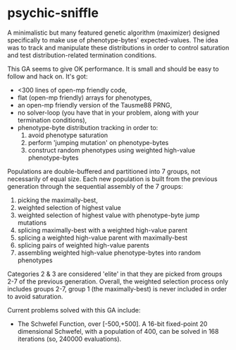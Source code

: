 # psychic-sniffle

A minimalistic but many featured genetic algorithm (maximizer) designed specifically to make use of phenotype-bytes' expected-values. The idea was to track and manipulate these distributions in order to control saturation and test distribution-related termination conditions. 
 
 This GA seems to give OK performance. It is small and should be easy to follow and hack on. It's got:
* <300 lines of open-mp friendly code,
* flat (open-mp friendly) arrays for phenotypes,
* an open-mp friendly version of the Tausme88 PRNG,
* no solver-loop (you have that in your problem, along with your termination conditions),
* phenotype-byte distribution tracking in order to:
  1. avoid phenotype saturation
  2. perform 'jumping mutation' on phenotype-bytes
  3. construct random phenotypes using weighted high-value phenotype-bytes 

Populations are double-buffered and partitioned into 7 groups, not necessarily of equal size. Each new population is built from the previous generation through the sequential assembly of the 7 groups:
 1. picking the maximally-best,
 2. weighted selection of highest value
 3. weighted selection of highest value with phenotype-byte jump mutations
 4. splicing maximally-best with a weighted high-value parent
 5. splicing a weighted high-value parent with maximally-best
 6. splicing pairs of weighted high-value parents
 7. assembling weighted high-value phenotype-bytes into random phenotypes

Categories 2 & 3 are considered 'elite' in that they are picked from groups 2-7 of the previous generation. Overall, the weighted selection process only includes groups 2-7, group 1 (the maximally-best) is never included in order to avoid saturation.

Current problems solved with this GA include:
* The Schwefel Function, over [-500,+500]. A 16-bit fixed-point 20 dimensional Schwefel, with a population of 400, can be solved in 168 iterations (so, 240000 evaluations).
